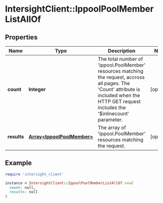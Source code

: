 # IntersightClient::IppoolPoolMemberListAllOf

## Properties

| Name | Type | Description | Notes |
| ---- | ---- | ----------- | ----- |
| **count** | **Integer** | The total number of &#39;ippool.PoolMember&#39; resources matching the request, accross all pages. The &#39;Count&#39; attribute is included when the HTTP GET request includes the &#39;$inlinecount&#39; parameter. | [optional] |
| **results** | [**Array&lt;IppoolPoolMember&gt;**](IppoolPoolMember.md) | The array of &#39;ippool.PoolMember&#39; resources matching the request. | [optional] |

## Example

```ruby
require 'intersight_client'

instance = IntersightClient::IppoolPoolMemberListAllOf.new(
  count: null,
  results: null
)
```


